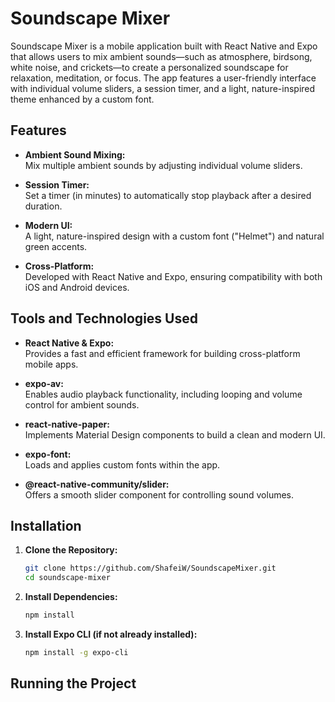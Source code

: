 # Soundscape Mixer

Soundscape Mixer is a mobile application built with React Native and Expo that allows users to mix ambient sounds—such as atmosphere, birdsong, white noise, and crickets—to create a personalized soundscape for relaxation, meditation, or focus. The app features a user-friendly interface with individual volume sliders, a session timer, and a light, nature-inspired theme enhanced by a custom font.

## Features

- **Ambient Sound Mixing:**  
  Mix multiple ambient sounds by adjusting individual volume sliders.
  
- **Session Timer:**  
  Set a timer (in minutes) to automatically stop playback after a desired duration.

- **Modern UI:**  
  A light, nature-inspired design with a custom font ("Helmet") and natural green accents.

- **Cross-Platform:**  
  Developed with React Native and Expo, ensuring compatibility with both iOS and Android devices.

## Tools and Technologies Used

- **React Native & Expo:**  
  Provides a fast and efficient framework for building cross-platform mobile apps.

- **expo-av:**  
  Enables audio playback functionality, including looping and volume control for ambient sounds.

- **react-native-paper:**  
  Implements Material Design components to build a clean and modern UI.

- **expo-font:**  
  Loads and applies custom fonts within the app.

- **@react-native-community/slider:**  
  Offers a smooth slider component for controlling sound volumes.

## Installation

1. **Clone the Repository:**

   ```bash
   git clone https://github.com/ShafeiW/SoundscapeMixer.git
   cd soundscape-mixer
   ```
2. **Install Dependencies:**   

   ```bash
   npm install
   ```

3. **Install Expo CLI (if not already installed):** 

   ```bash
   npm install -g expo-cli
   ```

## Running the Project 